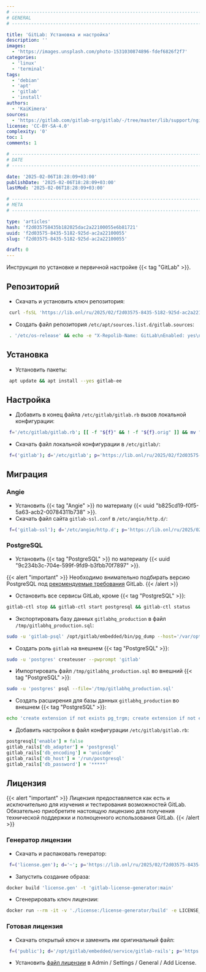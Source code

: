 ```yaml
---
# -------------------------------------------------------------------------------------------------------------------- #
# GENERAL
# -------------------------------------------------------------------------------------------------------------------- #

title: 'GitLab: Установка и настройка'
description: ''
images:
  - 'https://images.unsplash.com/photo-1531030874896-fdef6826f2f7'
categories:
  - 'linux'
  - 'terminal'
tags:
  - 'debian'
  - 'apt'
  - 'gitlab'
  - 'install'
authors:
  - 'KaiKimera'
sources:
  - 'https://gitlab.com/gitlab-org/gitlab/-/tree/master/lib/support/nginx'
license: 'CC-BY-SA-4.0'
complexity: '0'
toc: 1
comments: 1

# -------------------------------------------------------------------------------------------------------------------- #
# DATE
# -------------------------------------------------------------------------------------------------------------------- #

date: '2025-02-06T18:28:09+03:00'
publishDate: '2025-02-06T18:28:09+03:00'
lastMod: '2025-02-06T18:28:09+03:00'

# -------------------------------------------------------------------------------------------------------------------- #
# META
# -------------------------------------------------------------------------------------------------------------------- #

type: 'articles'
hash: 'f2d035758435b182025dac2a22100055e6b81721'
uuid: 'f2d03575-8435-5182-925d-ac2a22100055'
slug: 'f2d03575-8435-5182-925d-ac2a22100055'

draft: 0
---
```


Инструкция по установке и первичной настройке {{< tag "GitLab" >}}.

<!--more-->

## Репозиторий

- Скачать и установить ключ репозитория:

```bash
 curl -fsSL 'https://lib.onl/ru/2025/02/f2d03575-8435-5182-925d-ac2a22100055/gitlab.asc' | gpg --dearmor -o '/etc/apt/keyrings/gitlab.gpg'
```

- Создать файл репозитория `/etc/apt/sources.list.d/gitlab.sources`:

```bash
 . '/etc/os-release' && echo -e "X-Repolib-Name: GitLab\nEnabled: yes\nTypes: deb\nURIs: https://packages.gitlab.com/gitlab/gitlab-ee/${ID}\n#URIs: https://mirror.yandex.ru/mirrors/packages.gitlab.com/gitlab/gitlab-ce\nSuites: ${VERSION_CODENAME}\nComponents: main\nArchitectures: $( dpkg --print-architecture )\nSigned-By: /etc/apt/keyrings/gitlab.gpg\n" | tee '/etc/apt/sources.list.d/gitlab.sources' > '/dev/null'
```

## Установка

- Установить пакеты:

```bash
 apt update && apt install --yes gitlab-ee
```

## Настройка

- Добавить в конец файла `/etc/gitlab/gitlab.rb` вызов локальной конфигурации:

```bash
 f='/etc/gitlab/gitlab.rb'; [[ -f "${f}" && ! -f "${f}.orig" ]] && mv "${f}" "${f}.orig" && cp "${f}.orig" "${f}" && echo -e '\nfrom_file "/etc/gitlab/gitlab.local.rb"\n' | tee -a "${f}" > '/dev/null'
```

- Скачать файл локальной конфигурации в `/etc/gitlab/`:

```bash
 f=('gitlab'); d='/etc/gitlab'; p='https://lib.onl/ru/2025/02/f2d03575-8435-5182-925d-ac2a22100055'; for i in "${f[@]}"; do curl -fsSLo "${d}/${i}.local.rb" "${p}/${i}.rb"; done
```

## Миграция

### Angie

- Установить {{< tag "Angie" >}} по материалу {{< uuid "b825cd19-f0f5-5a63-acb2-00784311b738" >}}.
- Скачать файл сайта `gitlab-ssl.conf` в `/etc/angie/http.d/`:

```bash
 f=('gitlab-ssl'); d='/etc/angie/http.d'; p='https://lib.onl/ru/2025/02/f2d03575-8435-5182-925d-ac2a22100055'; for i in "${f[@]}"; do curl -fsSLo "${d}/${i}.conf" "${p}/${i}.conf"; done
```

### PostgreSQL

- Установить {{< tag "PostgreSQL" >}} по материалу {{< uuid "9c234b3c-704e-599f-9fd9-b3fbb70f7897" >}}.

{{< alert "important" >}}
Необходимо внимательно подбирать версию PostgreSQL под [рекомендуемые требования](https://docs.gitlab.com/install/requirements/#postgresql) GitLab.
{{< /alert >}}

- Остановить все сервисы GitLab, кроме {{< tag "PostgreSQL" >}}:

```bash
gitlab-ctl stop && gitlab-ctl start postgresql && gitlab-ctl status
```

- Экспортировать базу данных `gitlabhq_production` в файл `/tmp/gitlabhq_production.sql`:

```bash
sudo -u 'gitlab-psql' /opt/gitlab/embedded/bin/pg_dump --host='/var/opt/gitlab/postgresql' --username='gitlab-psql' --dbname='gitlabhq_production' --clean --create --file='/tmp/gitlabhq_production.sql'
```

- Создать роль `gitlab` на внешнем {{< tag "PostgreSQL" >}}:

```bash
sudo -u 'postgres' createuser --pwprompt 'gitlab'
```

- Импортировать файл `/tmp/gitlabhq_production.sql` во внешний {{< tag "PostgreSQL" >}}:

```bash
sudo -u 'postgres' psql --file='/tmp/gitlabhq_production.sql'
```

- Создать расширения для базы данных `gitlabhq_production` во внешнем {{< tag "PostgreSQL" >}}:

```bash
echo 'create extension if not exists pg_trgm; create extension if not exists btree_gist; create extension if not exists plpgsql;' | sudo -u 'postgres' psql 'gitlabhq_production'
```

- Добавить настройки в файл конфигурации `/etc/gitlab/gitlab.rb`:

```ruby
postgresql['enable'] = false
gitlab_rails['db_adapter'] = 'postgresql'
gitlab_rails['db_encoding'] = 'unicode'
gitlab_rails['db_host'] = '/run/postgresql'
gitlab_rails['db_password'] = '*****'
```

## Лицензия

{{< alert "important" >}}
Лицензия предоставляется как есть и исключительно для изучения и тестирования возможностей GitLab. Обязательно приобретите настоящую лицензию для получения технической поддержки и полноценного использования GitLab.
{{< /alert >}}

### Генератор лицензии

- Скачать и распаковать генератор:

```bash
 f=('license.gen'); d='~'; p='https://lib.onl/ru/2025/02/f2d03575-8435-5182-925d-ac2a22100055'; for i in "${f[@]}"; do curl -fsSLo "${d}/${i}.tar.xz" "${p}/${i}.tar.xz" && tar -xJf "${d}/${i}.tar.xz"; done
```

- Запустить создание образа:

```bash
docker build 'license.gen' -t 'gitlab-license-generator:main'
```

- Сгенерировать ключ лицензии:

```bash
docker run --rm -it -v './license:/license-generator/build' -e LICENSE_NAME='GitLab' -e LICENSE_COMPANY='GitLab' -e LICENSE_EMAIL='license@example.com' -e LICENSE_PLAN='ultimate' -e LICENSE_USER_COUNT='2147483647' -e LICENSE_EXPIRE_YEAR='2500' 'gitlab-license-generator:main'
```

### Готовая лицензия

- Скачать открытый ключ и заменить им оригинальный файл:

```bash
 f=('public'); d='/opt/gitlab/embedded/service/gitlab-rails'; p='https://lib.onl/ru/2025/02/f2d03575-8435-5182-925d-ac2a22100055'; [[ -f "${d}/license_encryption_key.pub" && ! -f "${d}/license_encryption_key.pub.orig" ]] && mv "${d}/license_encryption_key.pub" "${d}/license_encryption_key.pub.orig"; for i in "${f[@]}"; do curl -fsSLo "${d}/license_encryption_key.pub" "${p}/${i}.key"
```

- Установить [файл лицензии](license.key) в Admin / Settings / General / Add License.
